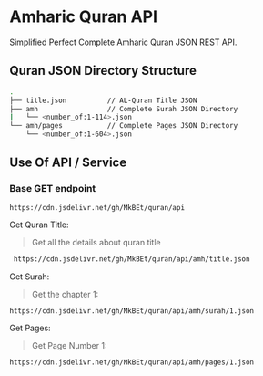 # Amharic Quran API 

Simplified Perfect Complete Amharic Quran JSON REST API.

## Quran JSON Directory Structure

```sh
.
├── title.json          // AL-Quran Title JSON
├── amh                 // Complete Surah JSON Directory
|   └── <number_of:1-114>.json
└── amh/pages           // Complete Pages JSON Directory
    └── <number_of:1-604>.json
```

## Use Of API / Service

### Base GET endpoint

```
https://cdn.jsdelivr.net/gh/MkBEt/quran/api
```

Get Quran Title:

> Get all the details about quran title<br>
```sh
 https://cdn.jsdelivr.net/gh/MkBEt/quran/api/amh/title.json
```

Get Surah:

> Get the chapter 1:<br>
```sh
https://cdn.jsdelivr.net/gh/MkBEt/quran/api/amh/surah/1.json
```

Get Pages:

> Get Page Number 1:<br>
```sh
https://cdn.jsdelivr.net/gh/MkBEt/quran/api/amh/pages/1.json
```
